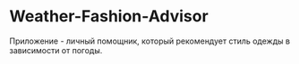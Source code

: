 # Weather-Fashion-Advisor
Приложение - личный помощник, который рекомендует стиль одежды в зависимости от погоды.
